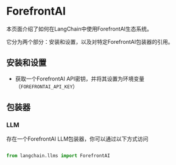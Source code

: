# ForefrontAI



本页面介绍了如何在LangChain中使用ForefrontAI生态系统。

它分为两个部分：安装和设置，以及对特定ForefrontAI包装器的引用。



## 安装和设置

- 获取一个ForefrontAI API密钥，并将其设置为环境变量（`FOREFRONTAI_API_KEY`）



## 包装器



### LLM



存在一个ForefrontAI LLM包装器，你可以通过以下方式访问

```python

from langchain.llms import ForefrontAI

```
